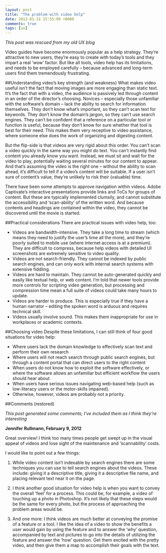 ```yaml
---
layout: post
title: "The problem with video help"
date: 2012-01-31 15:55:09 +0000
comments: true
tags: [ux]
---
```


*This post was rescued from my old UX blog*

Video guides have become enormously popular as a help strategy. They’re attractive to new users, they’re easy to create with today’s tools and they impart a real ‘wow’ factor. But like all tools, video help has its limitations, and needs to be employed carefully – because advanced and long-term users find them tremendously frustrating. <!--more-->

##Understanding video’s key strength (and weakness)
What makes video useful isn’t the fact that moving images are more engaging than static text. It’s the fact that with a video, the audience is passively led through content in an order of the director’s choosing. Novices – especially those unfamiliar with the software’s domain – lack the ability to search for information themselves. They don’t know what’s important, so they can’t scan text for keywords. They don’t know the domain’s jargon, so they can’t use search engines. They can’t be confident that a reference on a particular tool or function is useful, because they don’t know for sure whether that tool is best for their need. This makes them very receptive to video assistance, where someone else does the work of organizing and digesting content.

But the flip-side is that videos are very rigid about this order. You can’t scan a video quickly in the same way you might do text. You can’t instantly find content you already know you want. Instead, we must sit and wait for the video to play, potentially waiting several minutes for our content to appear. And that’s assuming the video is the right one – without the ability to scan ahead, it’s difficult to tell if a video’s content will be suitable. If a user isn’t sure of content’s value, they’re unlikely to risk their (valuable) time.

There have been some attempts to approve navigation within videos. Adobe Captivate’s interactive presentations provide links and ToCs for groups of content. But these are typically implemented clumsily, and cannot substitute the accessibility and ‘scan-ability’ of the written word. And because contents and headings are contained within the video, they cannot be discovered until the movie is started.

##Practical considerations
There are practical issues with video help, too:

- Videos are bandwidth-intensive. They take a long time to stream (which means they need to justify the user’s time all the more), and they’re poorly suited to mobile use (where internet access is at a premium). They are difficult to compress, because help videos with detailed UI screenshots are extremely sensitive to video quality.
- Videos are not search-friendly. They cannot be indexed by public search engines, and can only work with internal search systems with extensive fiddling.
- Videos are hard to maintain. They cannot be auto-generated quickly and easily like textual help, or web content. I’m told that newer tools provide more controls for scripting video generation, but processing and compression time mean a full suite of videos could take many hours to update.
- Videos are harder to produce. This is especially true if they have a human narrator – editing the spoken word is arduous and requires technical skill.
- Videos usually involve sound. This makes them inappropriate for use in workplaces or academic contexts.

##Choosing video
Despite these limitations, I can still think of four good situations for video help:

- Where users lack the domain knowledge to effectively scan text and perform their own research
- Where users will not reach search through public search engines, but through a content portal that can direct users to the right content
- When users do not know how to exploit the software effectively, or where the software allows an unfamiliar but efficient workflow the users should hear about
- When users have serious issues navigating web-based help (such as low-literacy users or the motor-skills impaired).
- Otherwise, however, videos are probably not a priority.

##Comments (restored)

*This post generated some comments; I've included them as I think they're interesting*

**Jennifer Rullmann, February 9, 2012**

Great overview! I think too many times people get swept up in the visual appeal of videos and lose sight of the maintenance and ‘scannability’ costs.

I would like to point out a few things:
1. While video content isn’t indexable by search engines there are some techniques you can use to tell search engines about the videos. These include: giving it a descriptive title, giving it a descriptive file name, and placing relevant text near it on the page.

2. I think another good situation for video help is when you want to convey the overall ‘feel’ for a process. This could be, for example, a video of touching up a photo in Photoshop. It’s not likely that these steps would be the same for every photo, but the process of approaching the problem areas would be.

3. And one more: I think videos are much better at conveying the promise of a feature or a tool. I like the idea of a video to show the benefits a user would gain by using the feature and to answer the ‘why’ question, accompanied by text and pictures to go into the details of utilizing the feature and answer the ‘how’ question. Get them excited with the pretty video, and then give them a map to accomplish their goals with the text.